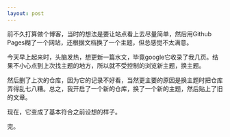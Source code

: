 ```yaml
---
layout: post
---
```




前不久打算做个博客，当时的想法是要让站点看上去尽量简单，然后用Github Pages糊了一个网站，还根据文档换了一个主题，但总感觉不太满意。



今天早上起来时，头脑发热，想更新一篇水文，毕竟google它收录了我几页。结果不小心点到上次找主题的地方，所以就不受控制的浏览新主题，换主题。		



然后删了上次的仓库，因为它的记录不好看，当然更主要的原因是换主题时把仓库弄得乱七八糟。总之，我开启了一个新的仓库，换了一个新的主题，然后贴上了旧的文章。



现在，它变成了基本符合之前设想的样子。

完。

